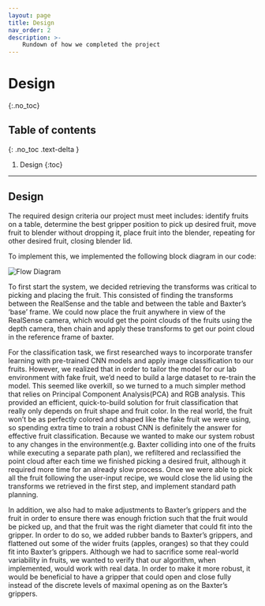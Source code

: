 ```yaml
---
layout: page
title: Design
nav_order: 2
description: >-
    Rundown of how we completed the project
---
```


# Design
{:.no_toc}

## Table of contents
{: .no_toc .text-delta }

1. Design
{:toc}

---

## Design

The required design criteria our project must meet includes: identify fruits on a table, determine the best gripper position to pick up desired fruit, move fruit to blender without dropping it, place fruit into the blender, repeating for other desired fruit, closing blender lid.

To implement this, we implemented the following block diagram in our code:

<img src="../pictures/blockdiagram.png" alt="Flow Diagram"/>

To first start the system, we decided retrieving the transforms was critical to picking and placing the fruit. This consisted of finding the transforms between the RealSense and the table and between the table and Baxter’s ‘base’ frame. We could now place the fruit anywhere in view of the RealSense camera, which would get the point clouds of the fruits using the depth camera, then chain and apply these transforms to get our point cloud in the reference frame of baxter. 

For the classification task, we first researched ways to incorporate transfer learning with pre-trained CNN models and apply image classification to our fruits. However, we realized that in order to tailor the model for our lab environment with fake fruit, we’d need to build a large dataset to re-train the model. This seemed like overkill, so we turned to a much simpler method that relies on Principal Component Analysis(PCA) and RGB analysis. This provided an efficient, quick-to-build solution for fruit classification that really only depends on fruit shape and fruit color. In the real world, the fruit won’t be as perfectly colored and shaped like the fake fruit we were using, so spending extra time to train a robust CNN is definitely the answer for effective fruit classification. Because we wanted to make our system robust to any changes in the environment(e.g. Baxter colliding into one of the fruits while executing a separate path plan), we refiltered and reclassified the point cloud after each time we finished picking a desired fruit, although it required more time for an already slow process. Once we were able to pick all the fruit following the user-input recipe, we would close the lid using the transforms we retrieved in the first step, and implement standard path planning.

In addition, we also had to make adjustments to Baxter’s grippers and the fruit in order to ensure there was enough friction such that the fruit would be picked up, and that the fruit was the right diameter that could fit into the gripper. In order to do so, we added rubber bands to Baxter’s grippers, and flattened out some of the wider fruits (apples, oranges) so that they could fit into Baxter’s grippers. Although we had to sacrifice some real-world variability in fruits, we wanted to verify that our algorithm, when implemented, would work with real data. In order to make it more robust, it would be beneficial to have a gripper that could open and close fully instead of the discrete levels of maximal opening as on the Baxter’s grippers.

